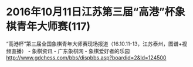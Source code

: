 # 2016年10月11日江苏第三届“高港”杯象棋青年大师赛(117)

“高港杯”第三届全国象棋青年大师赛现场报道（16.10.11-13，江苏泰州，图谱+视频直播） - 象棋资讯 - 广东象棋网 - 象棋爱好者的乐园  http://www.gdchess.com/bbs/dispbbs.asp?boardid=2&Id=124500